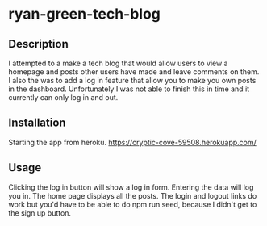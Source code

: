 # ryan-green-tech-blog

## Description

I attempted to a make a tech blog that would allow users to view a homepage and posts other users have made and leave comments on them. I also the was to add a log in feature that allow you to make you own posts in the dashboard. Unfortunately I was not able to finish this in time and it currently can only log in and out.

## Installation

Starting the app from heroku.
https://cryptic-cove-59508.herokuapp.com/

## Usage

Clicking the log in button will show a log in form. Entering the data will log you in. The home page displays all the posts. The login and logout links do work but you'd have to be able to do npm run seed, because I didn't get to the sign up button.
